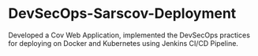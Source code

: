 # DevSecOps-Sarscov-Deployment
Developed a Cov Web Application, implemented the DevSecOps practices for deploying on Docker and Kubernetes using Jenkins CI/CD Pipeline.
